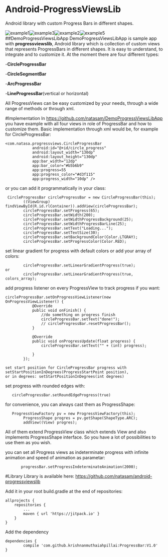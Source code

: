 # Android-ProgressViewsLib
Android library with custom Progress Bars in different shapes. 

![example1](https://github.com/natasam/DemoProgressViewsLibApp/blob/master/screenshots/Screenshot_2015-12-13-17-36-48.png)![example3](https://github.com/natasam/DemoProgressViewsLibApp/blob/master/screenshots/Screenshot_2015-12-13-18-23-10.png)![example2](https://github.com/natasam/DemoProgressViewsLibApp/blob/master/screenshots/Screenshot_2015-12-13-15-56-38.png)![example5](https://github.com/natasam/DemoProgressViewsLibApp/blob/master/screenshots/Screenshot_2015-12-14-01-12-09.png)
##DemoProgressViewsLibApp
DemoProgressViewsLibApp is sample app with **progressviewslib**, Android library which is collection of custom views that represents 
ProgressBars in different shapes. It is easy to understand, to integrate and to customize it.
At the moment there are four different types:

-**CircleProgressBar**

-**CircleSegmentBar**

-**ArcProgressBar**

-**LineProgressBar**(vertical or horizontal)

All ProgressViews can be easy customized by your needs, through a wide range of methods or through xml.

#Implementation
In https://github.com/natasam/DemoProgressViewsLibApp you have example with all four views in role of ProgressBar and 
how to customize them.
Basic implementation through xml would be, for example for CircleProgressBar:
```
<com.natasa.progressviews.CircleProgressBar
            android:id="@+id/circle_progress"
            android:layout_width="130dp"
            android:layout_height="130dp"
            app:bar_width="12dp"
            app:bar_color="#b5b6b9"
            app:progress=55
            app:progress_color="#d3f115"
            app:progress_width="10dp" />
```            
or you can add it programmatically in your class:
``` 
 CircleProgressBar circleProgressBar = new CircleProgressBar(this);
        ((ViewGroup) findViewById(R.id.rlContainer)).addView(circleProgressBar);
        circleProgressBar.setProgress(65);
        circleProgressBar.setWidth(200);
        circleProgressBar.setWidthProgressBackground(25);
        circleProgressBar.setWidthProgressBarLine(25);
        circleProgressBar.setText("Loading...");
        circleProgressBar.setTextSize(30);
        circleProgressBar.setBackgroundColor(Color.LTGRAY);
        circleProgressBar.setProgressColor(Color.RED);
```        
         
set linear gradient for progress with default colors or add your array of colors:
```
        circleProgressBar.setLinearGradientProgress(true);
or
        circleProgressBar.setLinearGradientProgress(true, colors_array);
```
 
add progress listener on every ProgressView to track progress if you want:
```
circleProgressBar.setOnProgressViewListener(new OnProgressViewListener() {
            @Override
            public void onFinish() {
                //do something on progress finish
                circleProgressBar.setText("done!");
                // circleProgressBar.resetProgressBar();
            }

            @Override
            public void onProgressUpdate(float progress) {
                circleProgressBar.setText("" + (int) progress);

            }
        });
``` 
    set start position for CircleProgressBar progress with setStartPositionInDegrees(ProgressStartPoint position),
    or in degrees: setStartPositionInDegrees(int degrees)
    

  set progress with rounded edges with:  
```    
   circleProgressBar.setRoundEdgeProgress(true) 
```    
   for convenience, you can always cast them as ProgressShape:
```    
   ProgressViewFactory pv = new ProgressViewFactory(this);
        ProgressShape progres = pv.getShape(ShapeType.ARC);
        addView((View) progres);
```    
   
        
 All of them extend ProgressView class which extends View and also implements ProgressShape interface.
  So you have a lot of possibilities to use them as you wish.

 you can set all Progress views as indeterminate progress with infinite animation 
 and speed of animation as parametar:
 ``` 
        progressBar.setProgressIndeterminateAnimation(2000);
``` 
  
#Library
  Library is available here: https://github.com/natasam/android-progressviewslib
  
 Add it in your root build.gradle at the end of repositories:

  	allprojects {
		repositories {
			...
			maven { url 'https://jitpack.io' }
		}
	}
            
 Add the dependency
 
 	dependencies {
	        compile 'com.github.krishnanmuthaiahpillai:ProgressBar:V1.0'
	}

  
  
  
            

